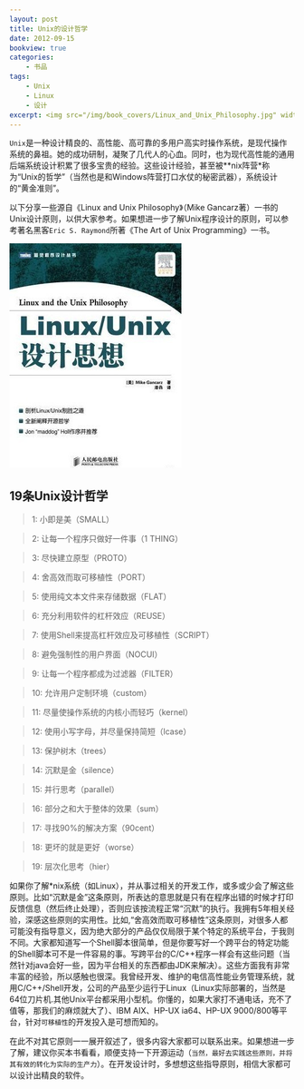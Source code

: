 ```yaml
---
layout: post
title: Unix的设计哲学
date: 2012-09-15
bookview: true
categories:
    - 书品
tags:
    - Unix
    - Linux
    - 设计
excerpt: <img src="/img/book_covers/Linux_and_Unix_Philosophy.jpg" width="240px" height="120px"/>Unix是一种设计精良的、高性能、高可靠的多用户高实时操作系统，是现代操作系统的鼻祖。她的成功研制，凝聚了几代人的心血。同时，也为现代高性能的通用后端系统设计积累了很多宝贵的经验。这些设计经验，甚至被*nix阵营称为“Unix的哲学”，系统设计的“黄金准则”。
---
```


`Unix`是一种设计精良的、高性能、高可靠的多用户高实时操作系统，是现代操作系统的鼻祖。她的成功研制，凝聚了几代人的心血。同时，也为现代高性能的通用后端系统设计积累了很多宝贵的经验。这些设计经验，甚至被*\*nix阵营*称为“Unix的哲学”（当然也是和Windows阵营打口水仗的秘密武器），系统设计的“黄金准则”。

以下分享一些源自《Linux and Unix Philosophy》（Mike Gancarz著）一书的Unix设计原则，以供大家参考。如果想进一步了解Unix程序设计的原则，可以参考著名黑客`Eric S. Raymond`所著《The Art of Unix Programming》一书。

![Linux and Unix Philosophy](/img/book_covers/Linux_and_Unix_Philosophy.jpg)

## 19条Unix设计哲学

> <span class="badge badge-warning">1</span>: 小即是美（SMALL）

> <span class="badge badge-warning">2</span>: 让每一个程序只做好一件事（1 THING）

> <span class="badge badge-warning">3</span>: 尽快建立原型（PROTO）

> <span class="badge badge-warning">4</span>: 舍高效而取可移植性（PORT）

> <span class="badge badge-warning">5</span>: 使用纯文本文件来存储数据（FLAT）

> <span class="badge badge-warning">6</span>: 充分利用软件的杠杆效应（REUSE）

> <span class="badge badge-warning">7</span>: 使用Shell来提高杠杆效应及可移植性（SCRIPT）

> <span class="badge badge-warning">8</span>: 避免强制性的用户界面（NOCUI）

> <span class="badge badge-warning">9</span>: 让每一个程序都成为过滤器（FILTER）

> <span class="badge badge-warning">10</span>: 允许用户定制环境（custom）

> <span class="badge badge-warning">11</span>: 尽量使操作系统的内核小而轻巧（kernel）

> <span class="badge badge-warning">12</span>: 使用小写字母，并尽量保持简短（lcase）

> <span class="badge badge-warning">13</span>: 保护树木（trees）

> <span class="badge badge-warning">14</span>: 沉默是金（silence）

> <span class="badge badge-warning">15</span>: 并行思考（parallel）

> <span class="badge badge-warning">16</span>: 部分之和大于整体的效果（sum）

> <span class="badge badge-warning">17</span>: 寻找90%的解决方案（90cent）

> <span class="badge badge-warning">18</span>: 更坏的就是更好（worse）

> <span class="badge badge-warning">19</span>: 层次化思考（hier）

如果你了解*nix系统（如Linux），并从事过相关的开发工作，或多或少会了解这些原则。比如“沉默是金”这条原则，所表达的意思就是只有在程序出错的时候才打印反馈信息（然后终止处理），否则应该按流程正常“沉默”的执行。我拥有5年相关经验，深感这些原则的实用性。比如,“舍高效而取可移植性”这条原则，对很多人都可能没有指导意义，因为绝大部分的产品仅仅局限于某个特定的系统平台，于我则不同。大家都知道写一个Shell脚本很简单，但是你要写好一个跨平台的特定功能的Shell脚本可不是一件容易的事。写跨平台的C/C++程序一样会有这些问题（当然针对java会好一些，因为平台相关的东西都由JDK来解决）。这些方面我有非常丰富的经验，所以感触也很深。我曾经开发、维护的电信高性能业务管理系统，就用C/C++/Shell开发，公司的产品至少运行于Linux（Linux实际部署的，当然是64位刀片机.其他Unix平台都采用小型机。你懂的，如果大家打不通电话，充不了值等，那我们的麻烦就大了）、IBM AIX、HP-UX ia64、HP-UX 9000/800等平台，针对`可移植性`的开发投入是可想而知的。

在此不对其它原则一一展开叙述了，很多内容大家都可以联系出来。如果想进一步了解，建议你买本书看看，顺便支持一下开源运动（`当然，最好去实践这些原则，并将其有效的转化为实际的生产力`）。在开发设计时，多想想这些指导原则，相信大家都可以设计出精良的软件。


